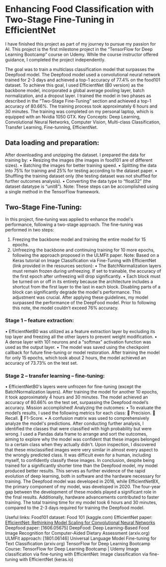 # Enhancing Food Classification with Two-Stage Fine-Tuning in EfficientNet
I have finished this project as part of my journey to pursue my passion for AI. This project is the first milestone project in the “TensorFlow for Deep Learning Bootcamp” course on Udemy. While the course instructor offered guidance, I completed the project independently.

The goal was to train a multiclass classification model that surpasses the Deepfood model. The Deepfood model used a convolutional neural network trained for 2-3 days and achieved a top-1 accuracy of 77.4% on the food101 dataset.
To achieve this goal, I used EfficientNet (B0 version) as the backbone model, incorporated a global average pooling layer, batch normalization, and a dropout layer. I trained the model in two phases as described in the “Two-Stage Fine-Tuning” section and achieved a top-1 accuracy of 80.66%. The training process took approximately 6 hours and 30 minutes. The training was completed on my personal laptop, which is equipped with an Nvidia 1050 GTX.
Key Concepts: Deep Learning, Convolutional Neural Networks, Computer Vision, Multi-class Classification, Transfer Learning, Fine-tunning, EfficientNet. 

## Data loading and preparation:
After downloading and unzipping the dataset. I prepared the data for training by:
•	Resizing the images (the images in food101 are of different sizes).
•	Batching the images for better training speed.
•	Splitting the data into 75% for training and 25% for testing according to the dataset paper.
•	Shuffling the training dataset only (the testing dataset was not shuffled for further outcomes analysis).
•	Converting the data type to “float32” (the dataset datatype is “unit8”).
Note: These steps can be accomplished using a single method in the TensorFlow framework.

## Two-Stage Fine-Tuning:
In this project, fine-tuning was applied to enhance the model's performance, following a two-stage approach.
The fine-tuning was performed in two steps: 
1.	Freezing the backbone model and training the entire model for 15 epochs.
2.	Unfreezing the backbone and continuing training for 10 more epochs, following the approach proposed in the ULMFit paper.
Note:
Based on a Keras tutorial on Image Classification via Fine-Tuning with EfficientNet (link provided in the resources section):
•	The BatchNormalization layers must remain frozen during unfreezing. If set to trainable, the accuracy of the first epoch after unfreezing will drop significantly.
•	Each block must be turned on or off in its entirety because the architecture includes a shortcut from the first layer to the last in each block. Disabling parts of a block can significantly degrade the model's performance.
This adjustment was crucial. After applying these guidelines, my model surpassed the performance of the DeepFood model. Prior to following this note, the model couldn’t exceed 76% accuracy.
### Stage 1 – feature extraction:  
•	EfficientNetB0 was utilized as a feature extraction layer by excluding its top layer and freezing all the other layers to prevent weight modification.
•	A dense layer with 101 neurons and a "softmax" activation function was used as the output layer.
•	The model was saved using the checkpoint callback for future fine-tuning or model restoration.
After training the model for only 15 epochs, which took about 2 hours, the model achieved an accuracy of 73.73% on the test set. 
### Stage 2 – transfer learning – fine-tuning:
•	EfficientNetB0's layers were unfrozen for fine-tuning (except the BatchNormalization layers). 
After training the model for another 10 epochs, it took approximately 4 hours and 30 minutes. The model achieved an accuracy of 80.66% on the test set, surpassing the Deepfood model’s accuracy. 
Mission accomplished!
Analyzing the outcomes:
•	To evaluate the model’s results, I used the following metrics for each class:
	Precision.
	Recall.
	F1-Score.
•	A confusion matrix was used to comprehensively analyze the model's predictions.
After conducting further analysis, I identified the classes that were classified with high probability but were wrong. I used a Pandas data frame to arrange and sort the outcomes, aiming to explore why the model was confident that these images belonged to a certain class when they actually didn't. 
Upon inspection, I discovered that these misclassified images were very similar in almost every aspect to the wrongly predicted class. It was difficult even for a human, including myself, to confidently classify these images.
In conclusion, despite being trained for a significantly shorter time than the Deepfood model, my model produced better results. This serves as further evidence of the rapid evolution of deep learning, both in software and the hardware necessary for training. The Deepfood model was developed in 2016, while EfficientNetBX, the primary component of my model, was developed in 2020. The four-year gap between the development of these models played a significant role in the final results. Additionally, hardware advancements contributed to faster training. The total training time for my model took 6 hours and 30 minutes, compared to the 2-3 days required for training the Deepfood model.

Useful links:
Food101 dataset: Food 101 (kaggle.com) 
EfficientNet paper: [EfficientNet: Rethinking Model Scaling for Convolutional Neural Networks](https://arxiv.org/abs/1905.11946)
Deepfood paper: [1606.05675] DeepFood: Deep Learning-Based Food Image Recognition for Computer-Aided Dietary Assessment (arxiv.org)
ULMFit approach: [1801.06146] Universal Language Model Fine-tuning for Text Classification (arxiv.org)
TensorFlow for Deep Learning Bootcamp Course: TensorFlow for Deep Learning Bootcamp | Udemy
Image classification via fine-tuning with EfficientNet: Image classification via fine-tuning with EfficientNet (keras.io)

